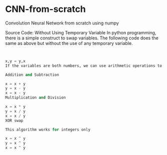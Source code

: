 # CNN-from-scratch
Convolution Neural Network from scratch using numpy


Source Code: Without Using Temporary Variable
In python programming, there is a simple construct to swap variables. The following code does the same as above but without the use of any temporary variable.

```python


x,y = y,x
If the variables are both numbers, we can use arithmetic operations to do the same. It might not look intuitive at the first sight. But if you think about it, its pretty easy to figure it out.Here are a few example

Addition and Subtraction

x = x + y
y = x - y
x = x - y
Multiplication and Division

x = x * y
y = x / y
x = x / y
XOR swap

This algorithm works for integers only

x = x ^ y
y = x ^ y
x = x ^ y
```

